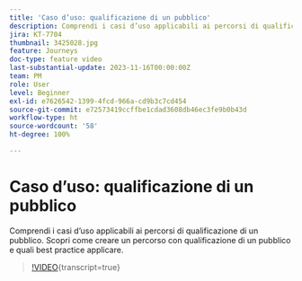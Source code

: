 ```yaml
---
title: 'Caso d’uso: qualificazione di un pubblico'
description: Comprendi i casi d’uso applicabili ai percorsi di qualificazione di un pubblico. Scopri come creare un percorso con qualificazione di un pubblico e quali best practice applicare.
jira: KT-7704
thumbnail: 3425028.jpg
feature: Journeys
doc-type: feature video
last-substantial-update: 2023-11-16T00:00:00Z
team: PM
role: User
level: Beginner
exl-id: e7626542-1399-4fcd-966a-cd9b3c7cd454
source-git-commit: e72573419ccffbe1cdad3608db46ec3fe9b0b43d
workflow-type: ht
source-wordcount: '58'
ht-degree: 100%

---
```


# Caso d’uso: qualificazione di un pubblico

Comprendi i casi d’uso applicabili ai percorsi di qualificazione di un pubblico. Scopri come creare un percorso con qualificazione di un pubblico e quali best practice applicare.

>[!VIDEO](https://video.tv.adobe.com/v/3425028?quality=12&learn=on){transcript=true}

